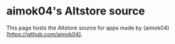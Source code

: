 # aimok04's Altstore source
This page hosts the Altstore source for apps made by (aimok04)[https://github.com/aimok04].